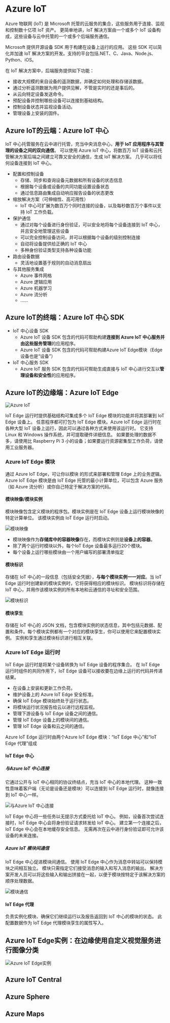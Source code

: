 # Azure IoT

Azure 物联网 (IoT) 是 Microsoft 托管的云服务的集合，这些服务用于连接、监视和控制数十亿项 IoT 资产。 更简单地讲，IoT 解决方案由一个或多个 IoT 设备构成，这些设备与云中托管的一个或多个后端服务通信。

Microsoft 提供开源设备 SDK 用于构建在设备上运行的应用。 这些 SDK 可以简化并加速 IoT 解决方案的开发。支持的平台包括.NET、C、Java、Node.js、Python、iOS。

在 IoT 解决方案中，后端服务提供如下功能：

* 接收大规模的来自设备的遥测数据，并确定如何处理和存储该数据。
* 通过分析遥测数据为用户提供见解，不管是实时的还是事后的。
* 从云向特定设备发送命令。
* 预配设备并控制哪些设备可以连接到基础结构。
* 控制设备状态并监视设备活动。
* 管理设备上安装的固件。

## Azure IoT的云端：Azure IoT 中心

IoT 中心托管服务在云中进行托管，充当中央消息中心，**用于 IoT 应用程序与其管理的设备之间的双向通信**。 可以使用 Azure IoT 中心，将数百万 IoT 设备和云托管解决方案后端之间建立可靠又安全的通信，生成 IoT 解决方案。 几乎可以将任何设备连接到 IoT 中心。

* 配置和控制设备
  * 存储、同步和查询设备元数据和所有设备的状态信息
  * 根据每个设备或设备的共同功能设置设备状态
  * 通过信息路由集成自动响应报告设备的状态更改
* 缩放解决方案（可伸缩性、高可用性）
  * IoT 中心可扩展为数百万个同时连接的设备，以及每秒数百万个事件以支持 IoT 工作负载。
* 保护通信
  * 通过对每个设备进行身份验证，可以安全地将每个设备连接到 IoT 中心，并且安全地管理这些设备
  * 可以完全控制设备访问，并可以根据每个设备的级别控制连接
  * 自动将设备提供给正确的 IoT 中心
  * 多种身份验证类型支持各种设备功能
* 路由设备数据
  * 灵活地设置基于规则的自动消息扇出
* 与其他服务集成
  * Azure 事件网格
  * Azure 逻辑应用
  * Azure 机器学习
  * Azure 流分析
  * ......

## Azure IoT的终端：Azure IoT 中心 SDK

* IoT 中心设备 SDK
  * Azure IoT 设备 SDK 包含的代码可帮助构建**连接到 Azure IoT 中心服务并由这些服务管理**的应用程序。
  * Azure IoT 设备 SDK 包含的代码可帮助构建Azure IoT Edge模块（Edge设备也是“设备”）
* IoT 中心服务 SDK
  * Azure IoT 服务 SDK 包含的代码可帮助生成直接与 IoT 中心进行交互以**管理设备和安全性**的应用程序。

## Azure IoT的边缘端：Azure IoT Edge

![Azure IoT](./i/modules-diagram.png)

IoT Edge 运行时提供基础结构可集成多个 IoT Edge 模块的功能并将其部署到 IoT Edge 设备上。 任意程序都可打包为 IoT Edge 模块。Azure IoT Edge 运行时在各种大型 IoT 设备上运行，因此可以通过各种方式来使用该运行时。 它支持 Linux 和 Windows 操作系统，并可提取硬件详细信息。 如果要处理的数据不多，请使用比 Raspberry Pi 3 小的设备；如果要运行资源密集型工作负荷，请使用工业服务器。

### Azure IoT Edge 模块

通过 Azure IoT Edge，可让你以模块 的形式来部署和管理 Edge 上的业务逻辑。 Azure IoT Edge 模块是由 IoT Edge 托管的最小计算单位，可以包含 Azure 服务（如 Azure 流分析）或你自己特定于解决方案的代码。

#### 模块映像/模块实例

模块映像包含定义模块的程序包。模块实例是在 IoT Edge 设备上运行模块映像的特定计算单位。 该模块实例由 IoT Edge 运行时启动。

![模块映像](./i/image_instance.png)

* 模块映像作为**存储库中的容器映像**存在，而模块实例则是**设备上的容器**。
* 除了两个运行时模块以外，每个IoT Edge 设备最多运行20个模块。
* 每个设备上运行哪些模块由一个用户编写的部署清单指定

#### 模块标识

存储在 IoT 中心的一段信息（包括安全凭据），**与每个模块实例一一对应**。当 IoT Edge 运行时创建新的模块实例时，它将获得相应的模块标识。 模块标识将存储在 IoT 中心，并用作该模块实例的所有本地和云通信的寻址和安全范围。

![模块标识](./i/identity.png)

#### 模块孪生

存储在 IoT 中心的 JSON 文档，包含模块实例的状态信息，其中包括元数据、配置和条件。每个模块实例都有一个对应的模块孪生，你可以使用它来配置模块实例。 实例和孪生通过模块标识进行相互关联。

### Azure IoT Edge 运行时

IoT Edge 运行时是将某个设备转换为 IoT Edge 设备的程序集合。 在 IoT Edge 运行时组件的共同作用下，IoT Edge 设备可以接收要在边缘上运行的代码并传递结果。

* 在设备上安装和更新工作负荷。
* 维护设备上的 Azure IoT Edge 安全标准。
* 确保 IoT Edge 模块始终处于运行状态。
* 将模块运行状况报告给云以进行远程监视。
* 管理下游设备与 IoT Edge 设备之间的通信。
* 管理 IoT Edge 设备上的模块间的通信。
* 管理 IoT Edge 设备和云之间的通信。

Azure IoT Edge 运行时由两个Azure IoT Edge 模块：“IoT Edge 中心”和“IoT Edge 代理”组成

#### IoT Edge 中心

##### 与Azure IoT 中心连接

它通过公开与 IoT 中心相同的协议终结点，充当 IoT 中心的本地代理。 这种一致性意味着客户端（无论是设备还是模块）可以连接到 IoT Edge 运行时，就像连接到 IoT 中心一样。

![与Azure IoT 中心连接](./i/gateway.png)

IoT Edge 中心将一些任务以无提示方式委托给 IoT 中心。 例如，设备首次尝试连接时，IoT Edge 中心会将身份验证请求转发给 IoT 中心。 建立第一个连接之后，IoT Edge 中心会在本地缓存安全信息。 无需再次在云中进行身份验证即可允许该设备的未来连接。

##### Azure IoT 模块间通信

IoT Edge 中心促进模块间通信。 使用 IoT Edge 中心作为消息中转站可以保持模块之间相互独立。 模块只需指定它们接受消息的输入和写入消息的输出。 解决方案开发人员可以将这些输入和输出拼接在一起，以便于模块按特定于该解决方案的顺序处理数据。

![模块通信](./i/module-endpoints-with-routes.png)

#### IoT Edge 代理

负责实例化模块、确保它们继续运行以及报告返回到 IoT 中心的模块的状态。 此配置数据作为 IoT Edge 代理模块孪生的属性写入。

## Azure IoT Edge实例：在边缘使用自定义视觉服务进行图像分类

![Azure IoT Edge实例](./i/custom-vision-architecture.png)

## Azure IoT Central

## Azure Sphere

## Azure Maps